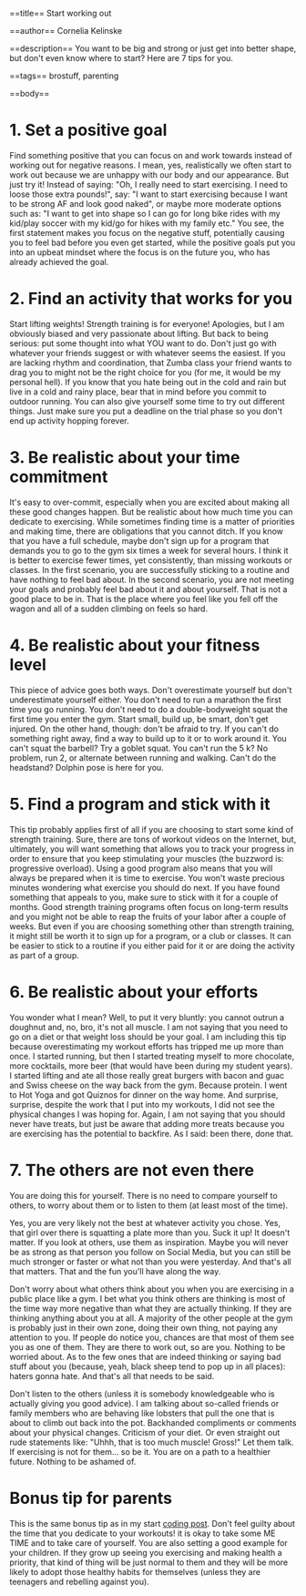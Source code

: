 ==title==
Start working out

==author==
Cornelia Kelinske

==description==
You want to be big and strong or just get into better shape, but don't even know where to start? Here are 7 tips for you.

==tags==
brostuff, parenting

==body==


# 1. Set a positive goal  


Find something positive that you can focus on and work towards instead of working out for negative reasons.
I mean, yes, realistically we often start to work out because we are unhappy with our body and our appearance.
But just try it! Instead of saying: "Oh, I really need to start exercising. I need to loose those extra pounds!", say:
"I want to start exercising because I want to be strong AF and look good naked", or maybe more moderate options such as:
"I want to get into shape so I can go for long bike rides with my kid/play soccer with my kid/go for hikes with my family etc." You see, the first statement makes you focus on the negative stuff, potentially causing you to feel bad before you even get started,
while the positive goals put you into an upbeat mindset where the focus is on the future you, who has already achieved the goal.  


# 2. Find an activity that works for you


Start lifting weights! Strength training is for everyone! Apologies, but I am obviously biased and very passionate about lifting.
But back to being serious: put some thought into what YOU want to do. Don't just go with whatever your friends suggest or with whatever seems the easiest.
If you are lacking rhythm and coordination, that Zumba class your friend wants to drag you to might not be the right choice for you (for me, it would be my personal hell).
If you know that you hate being out in the cold and rain but live in a cold and rainy place, bear that in mind before you commit to outdoor running. 
You can also give yourself some time to try out different things. Just make sure you put a deadline on the trial phase so you don't end up activity hopping forever.  


# 3. Be realistic about your time commitment    


It's easy to over-commit, especially when you are excited about making all these good changes happen. But be realistic about how much time you can dedicate to exercising.
While sometimes finding time is a matter of priorities and making time, there are obligations that you cannot ditch. If you know that you have a full schedule, maybe don't sign up for a program that demands you to go to the gym six times a week for several hours. I think it is better to exercise fewer times, yet consistently, than missing workouts or classes. In the first scenario, you are successfully sticking to a routine and have nothing to feel bad about. In the second scenario, you are not meeting your goals and probably feel bad about it and about yourself. That is not a good place to be in. That is the place where you feel like you fell off the wagon and all of a sudden climbing on feels so hard.


# 4. Be realistic about your fitness level


This piece of advice goes both ways. Don't overestimate yourself but don't underestimate yourself either.
You don't need to run a marathon the first time you go running. You don't need to do a double-bodyweight squat the first time you enter the gym.
Start small, build up, be smart, don't get injured.
On the other hand, though: don't be afraid to try. If you can't do something right away, find a way to build up to it or to work around it. You can't squat the barbell? Try
a goblet squat. You can't run the 5 k? No problem, run 2, or alternate between running and walking. Can't do the headstand? Dolphin pose is here for you.  


# 5. Find a program and stick with it  


This tip probably applies first of all if you are choosing to start some kind of strength training. Sure, there are tons of workout videos on the Internet, but, ultimately, 
you will want something that allows you to track your progress in order to ensure that you keep stimulating your muscles (the buzzword is: progressive overload). Using a good program also means that you will always be prepared when it is time to exercise. You won't waste precious minutes wondering what exercise you should do next. If you have found something that appeals to you, make sure to stick with it for a couple of months. Good strength training programs often focus on long-term results and you might not be able to reap the fruits of your labor after a couple of weeks. 
But even if you are choosing something other than strength training, it might still be worth it to sign up for a program, or a club or classes. It can be easier to stick to a routine if you either paid for it or are doing the activity as part of a group. 


# 6. Be realistic about your efforts


You wonder what I mean? Well, to put it very bluntly: you cannot outrun a doughnut and, no, bro, it's not all muscle.
I am not saying that you need to go on a diet or that weight loss should be your goal. I am including this tip because overestimating my workout efforts has tripped me up more than once. I started running, but then I started treating myself to more chocolate, more cocktails, more beer (that would have been during my student years).
I started lifting and ate all those really great burgers with bacon and guac and Swiss cheese on the way back from the gym. Because protein. I went to Hot Yoga and got Quiznos for dinner on the way home. And surprise, surprise, despite the work that I put into my workouts, I did not see the physical changes I was hoping for. Again, I am not saying that you should never have treats, but just be aware that adding more treats because you are exercising has the potential to backfire. As I said: been there, done that.  


# 7. The others are not even there  


You are doing this for yourself. There is no need to compare yourself to others, to worry about them or to listen to them (at least most of the time). 

Yes, you are very likely not the best at whatever activity you chose.
Yes, that girl over there is squatting a plate more than you. Suck it up! It doesn't matter. If you look at others, use them as inspiration. Maybe you will never be as strong as that person you follow on Social Media, but you can still be much stronger or faster or what not than you were yesterday. And that's all that matters. That and the fun you'll have along the way.

Don't worry about what others think about you when you are exercising in a public place like a gym. I bet what you think others are thinking is most of the time way more negative than what they are actually thinking. If they are thinking anything about you at all. A majority of the other people at the gym is probably just in their own zone, doing their own thing, not paying any attention to you. If people do notice you, chances are that most of them see you as one of them. They are there to work out, so are you. Nothing to be worried about. As to the few ones that are indeed thinking or saying bad stuff about you (because, yeah, black sheep tend to pop up in all places): haters gonna hate. And that's all that needs to be said.

Don't listen to the others (unless it is somebody knowledgeable who is actually giving you good advice). I am talking about so-called friends or family members who are behaving like lobsters that pull the one that is about to climb out back into the pot. Backhanded compliments or comments about your physical changes. Criticism of your diet. Or even straight out rude statements like: "Uhhh, that is too much muscle! Gross!" Let them talk. If exercising is not for them... so be it. You are on a path to a healthier future. Nothing to be ashamed of.  


# Bonus tip for parents  

This is the same bonus tip as in my start [coding post](https://connie.codes/post/start_coding). Don't feel guilty about the time that you dedicate to your workouts! it is okay to take some ME TIME and to take care of yourself. You are also setting a good example for your children. If they grow up seeing you exercising and making health a priority, that kind of thing  will be just normal to them and they will be more likely to adopt those healthy habits for themselves (unless they are teenagers and rebelling against you).



